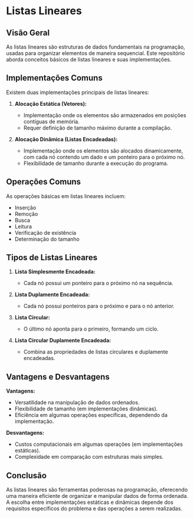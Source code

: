 
# Listas Lineares

## Visão Geral

As listas lineares são estruturas de dados fundamentais na programação, usadas para organizar elementos de maneira sequencial. Este repositório aborda conceitos básicos de listas lineares e suas implementações.

## Implementações Comuns

Existem duas implementações principais de listas lineares:

1. **Alocação Estática (Vetores):**
   - Implementação onde os elementos são armazenados em posições contíguas de memória.
   - Requer definição de tamanho máximo durante a compilação.

2. **Alocação Dinâmica (Listas Encadeadas):**
   - Implementação onde os elementos são alocados dinamicamente, com cada nó contendo um dado e um ponteiro para o próximo nó.
   - Flexibilidade de tamanho durante a execução do programa.

## Operações Comuns

As operações básicas em listas lineares incluem:

- Inserção
- Remoção
- Busca
- Leitura
- Verificação de existência
- Determinação do tamanho

## Tipos de Listas Lineares

1. **Lista Simplesmente Encadeada:**
   - Cada nó possui um ponteiro para o próximo nó na sequência.

2. **Lista Duplamente Encadeada:**
   - Cada nó possui ponteiros para o próximo e para o nó anterior.

3. **Lista Circular:**
   - O último nó aponta para o primeiro, formando um ciclo.

4. **Lista Circular Duplamente Encadeada:**
   - Combina as propriedades de listas circulares e duplamente encadeadas.

## Vantagens e Desvantagens

**Vantagens:**
- Versatilidade na manipulação de dados ordenados.
- Flexibilidade de tamanho (em implementações dinâmicas).
- Eficiência em algumas operações específicas, dependendo da implementação.

**Desvantagens:**
- Custos computacionais em algumas operações (em implementações estáticas).
- Complexidade em comparação com estruturas mais simples.

## Conclusão

As listas lineares são ferramentas poderosas na programação, oferecendo uma maneira eficiente de organizar e manipular dados de forma ordenada. A escolha entre implementações estáticas e dinâmicas depende dos requisitos específicos do problema e das operações a serem realizadas.
